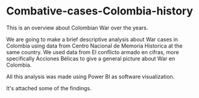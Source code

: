 # Combative-cases-Colombia-history
This is an overview about Colombian War over the years.


We are going to make a brief descriptive analysis about War cases in Colombia using data from Centro Nacional de Memoria Historica at the same country.
We used data from El conflicto armado en cifras, more specifically Acciones Bélicas to give a general picture about War en Colombia.

All this analysis was made using Power BI as software visualization.

It's attached some of the findings.
